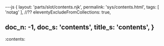 ---js
{
  layout: 'parts/slot/contents.njk',
  permalink: 'sys/contents.html',
  tags: [ 'notag' ],
  //?? eleventyExcludeFromCollections: true,

  doc_n: -1,
  doc_s: 'contents',
  title_s: 'contents',
}
---
:contents: